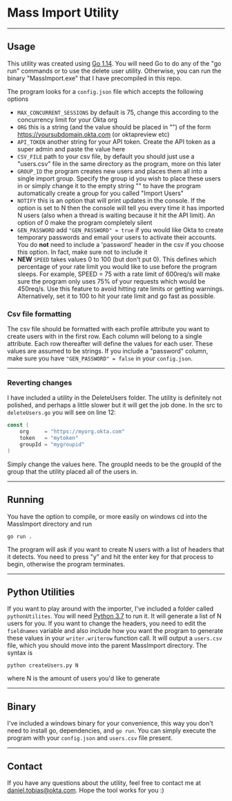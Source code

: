 # Mass Import Utility

---

## Usage

This utility was created using [Go 1.14](https://golang.org/dl/). You will need Go to do any of the "go run" commands or to use the delete user utility. Otherwise, you can run the binary "MassImport.exe" that I have precompiled in this repo.

The program looks for a `config.json` file which accepts the following options

* `MAX_CONCURRENT_SESSIONS` by default is 75, change this according to the concurrency limit for your Okta org
* `ORG` this is a string (and the value should be placed in "") of the form https://yoursubdomain.okta.com (or oktapreview etc)
* `API_TOKEN` another string for your API token. Create the API token as a super admin and paste the value here
* `CSV_FILE` path to your csv file, by default you should just use a "users.csv" file in the same directory as the program, more on this later
* `GROUP_ID` the program creates new users and places them all into a single import group. Specify the group id you wish to place these users in or simply change it to the empty string "" to have the program automatically create a group for you called "Import Users"
* `NOTIFY` this is an option that will print updates in the console. If the option is set to N then the console will tell you every time it has imported N users (also when a thread is waiting because it hit the API limit). An option of 0 make the program completely silent
* `GEN_PASSWORD` add `"GEN_PASSWORD" = true` if you would like Okta to create temporary passwords and email your users to activate their accounts. You do **not** need to include a 'password' header in the csv if you choose this option. In fact, make sure not to include it
* **NEW** `SPEED` takes values 0 to 100 (but don't put 0). This defines which percentage of your rate limit you would like to use before the program sleeps. For example, SPEED = 75 with a rate limit of 600req/s will make sure the program only uses 75% of your requests which would be 450req/s. Use this feature to avoid hitting rate limits or getting warnings. Alternatively, set it to 100 to hit your rate limit and go fast as possible.

### Csv file formatting
The csv file should be formatted with each profile attribute you want to create users with in the first row. Each column will belong to a single attribute. Each row thereafter will define the values for each user. These values are assumed to be strings. If you include a "password" column, make sure you have `"GEN_PASSWORD" = false` in your `config.json`.

---

### Reverting changes
I have included a utility in the DeleteUsers folder. The utility is definitely not polished, and perhaps a little slower but it will get the job done. In the src to `deleteUsers.go` you will see on line 12:

```go
const (
	org     = "https://myorg.okta.com"
	token   = "mytoken"
	groupId = "mygroupid"
)
```

Simply change the values here. The groupId needs to be the groupId of the group that the utility placed all of the users in. 

---

## Running
You have the option to compile, or more easily on windows cd into the MassImport directory and run

```
go run .
```
The program will ask if you want to create N users with a list of headers that it detects. You need to press "y" and hit the enter key for that process to begin, otherwise the program terminates.

---

## Python Utilities
If you want to play around with the importer, I've included a folder called `pythonUtilites`. You will need [Python 3.7](https://www.python.org/downloads/) to run it. It will generate a list of N users for you. If you want to change the headers, you need to edit the `fieldnames` variable and also include how you want the program to generate these values in your `writer.writerow` function call. It will output a `users.csv` file, which you should move into the parent MassImport directory. The syntax is
```
python createUsers.py N
```
where N is the amount of users you'd like to generate

---

## Binary
I've included a windows binary for your convenience, this way you don't need to install go, dependencies, and `go run`. You can simply execute the program with your `config.json` and `users.csv` file present.

---
## Contact
If you have any questions about the utility, feel free to contact me at daniel.tobias@okta.com. Hope the tool works for you :)
